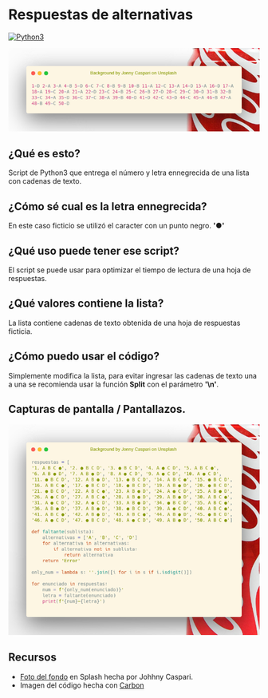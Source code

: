 # Respuestas de alternativas
[![Python3](https://img.shields.io/badge/Python-3.9.6-brightgreen.svg)](https://www.python.org/)

<img src="./screenshots/respuestas.png" alt="imagen-output">

## ¿Qué es esto?
Script de Python3 que entrega el número y letra ennegrecida de una lista con cadenas de texto.

## ¿Cómo sé cual es la letra ennegrecida?
En este caso ficticio se utilizó el caracter con un punto negro. **'●'**

## ¿Qué uso puede tener ese script?
El script se puede usar para optimizar el tiempo de lectura de una hoja de respuestas.

## ¿Qué valores contiene la lista?
La lista contiene cadenas de texto obtenida de una hoja de respuestas ficticia.

## ¿Cómo puedo usar el código?
Simplemente modifica la lista, para evitar ingresar las cadenas de texto una a una se recomienda usar la función **Split** con el parámetro **'\n'**.

## Capturas de pantalla / Pantallazos.

<img src="./screenshots/screenshot_1.png" alt="imagen-codigo">

## Recursos
- [Foto del fondo](https://unsplash.com/photos/g1vbQXOy0cI) en Splash hecha por Johhny Caspari.
- Imagen del código hecha con [Carbon](https://carbon.now.sh/)
